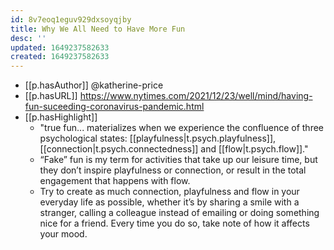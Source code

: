 ```yaml
---
id: 8v7eoq1eguv929dxsoyqjby
title: Why We All Need to Have More Fun
desc: ''
updated: 1649237582633
created: 1649237582633
---
```


- [[p.hasAuthor]] @katherine-price
- [[p.hasURL]] https://www.nytimes.com/2021/12/23/well/mind/having-fun-suceeding-coronavirus-pandemic.html
- [[p.hasHighlight]]
  - "true fun... materializes when we experience the confluence of three psychological states: [[playfulness|t.psych.playfulness]], [[connection|t.psych.connectedness]] and [[flow|t.psych.flow]]."
  - “Fake” fun is my term for activities that take up our leisure time, but they don’t inspire playfulness or connection, or result in the total engagement that happens with flow. 
  - Try to create as much connection, playfulness and flow in your everyday life as possible, whether it’s by sharing a smile with a stranger, calling a colleague instead of emailing or doing something nice for a friend. Every time you do so, take note of how it affects your mood.
